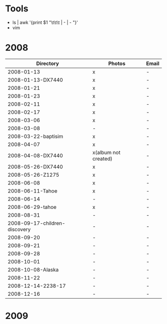 # Tools
* ls | awk '{print $1 "\t\t\t | - | - "}'
* vim

# 2008
Directory | Photos | Email
---       | ---    | ---
2008-01-13                       | x | -
2008-01-13-DX7440                | x | -
2008-01-21                       | x | -
2008-01-23                       | x | -
2008-02-11                       | x | -
2008-02-17                       | x | -
2008-03-06                       | x | -
2008-03-08                       | - | -
2008-03-22-baptisim              | x | -
2008-04-07                       | x | -
2008-04-08-DX7440                | x(album not created) | -
2008-05-26-DX7440                | x | -
2008-05-26-Z1275                 | x | -
2008-06-08                       | x | -
2008-06-11-Tahoe                 | x | -
2008-06-14                       | - | -
2008-06-29-tahoe                 | x | -
2008-08-31                       | - | -
2008-09-17-children-discovery    | - | -
2008-09-20                       | - | -
2008-09-21                       | - | -
2008-09-28                       | - | -
2008-10-01                       | - | -
2008-10-08-Alaska                | - | -
2008-11-22                       | - | -
2008-12-14-2238-17               | - | -
2008-12-16                       | - | -

# 2009
